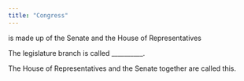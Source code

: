 ```yaml
---
title: "Congress"
---
```

is made up of the Senate and the House of Representatives

The legislature branch is called __________.

The House of Representatives and the Senate together are called this.

